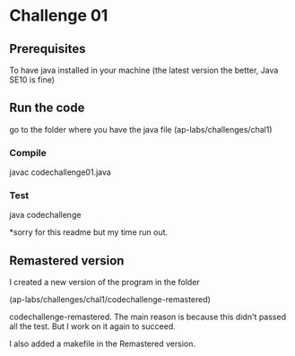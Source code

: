 # Challenge 01

## Prerequisites
To have java installed in your machine (the latest version the better, Java SE10 is fine) 

## Run the code 
go to the folder where you have the java file (ap-labs/challenges/chal1)

### Compile
javac codechallenge01.java

### Test 
java codechallenge

*sorry for this readme but my time run out. 

## Remastered version
I created a new version of the program in the folder 

(ap-labs/challenges/chal1/codechallenge-remastered)

codechallenge-remastered. The main reason is because this didn't passed all the test. But I work on it again to succeed.


I also added a makefile in the Remastered version.
